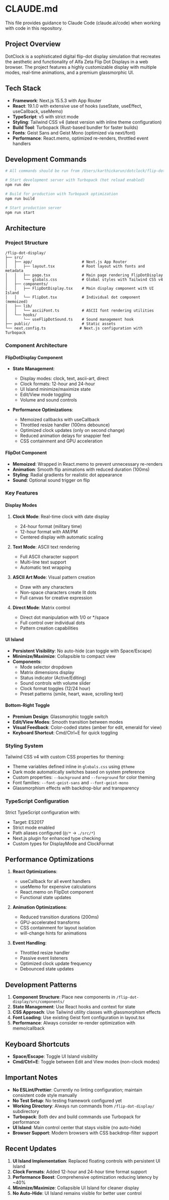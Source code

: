 # CLAUDE.md

This file provides guidance to Claude Code (claude.ai/code) when working with code in this repository.

## Project Overview

DotClock is a sophisticated digital flip-dot display simulation that recreates the aesthetic and functionality of Alfa Zeta Flip Dot Displays in a web browser. The project features a highly customizable display with multiple modes, real-time animations, and a premium glassmorphic UI.

## Tech Stack

- **Framework**: Next.js 15.5.3 with App Router
- **React**: 19.1.0 with extensive use of hooks (useState, useEffect, useCallback, useMemo)
- **TypeScript**: v5 with strict mode
- **Styling**: Tailwind CSS v4 (latest version with inline theme configuration)
- **Build Tool**: Turbopack (Rust-based bundler for faster builds)
- **Fonts**: Geist Sans and Geist Mono (optimized via next/font)
- **Performance**: React.memo, optimized re-renders, throttled event handlers

## Development Commands

```bash
# All commands should be run from /Users/karthickarun/dotclock/flip-dot-display/

# Start development server with Turbopack (hot reload enabled)
npm run dev

# Build for production with Turbopack optimization
npm run build

# Start production server
npm run start
```

## Architecture

### Project Structure
```
/flip-dot-display/
├── src/
│   ├── app/                      # Next.js App Router
│   │   ├── layout.tsx            # Root layout with fonts and metadata
│   │   ├── page.tsx              # Main page rendering FlipDotDisplay
│   │   └── globals.css           # Global styles with Tailwind CSS v4
│   ├── components/
│   │   ├── FlipDotDisplay.tsx    # Main display component with UI Island
│   │   └── FlipDot.tsx           # Individual dot component (memoized)
│   ├── lib/
│   │   └── asciiFont.ts          # ASCII font rendering utilities
│   └── hooks/
│       └── useFlipDotSound.ts    # Sound management hook
├── public/                       # Static assets
└── next.config.ts               # Next.js configuration with Turbopack
```

### Component Architecture

#### FlipDotDisplay Component
- **State Management**:
  - Display modes: clock, text, ascii-art, direct
  - Clock formats: 12-hour and 24-hour
  - UI Island minimize/maximize state
  - Edit/View mode toggling
  - Volume and sound controls

- **Performance Optimizations**:
  - Memoized callbacks with useCallback
  - Throttled resize handler (100ms debounce)
  - Optimized clock updates (only on second change)
  - Reduced animation delays for snappier feel
  - CSS containment and GPU acceleration

#### FlipDot Component
- **Memoized**: Wrapped in React.memo to prevent unnecessary re-renders
- **Animation**: Smooth flip animations with reduced duration (100ms)
- **Styling**: Radial gradients for realistic dot appearance
- **Sound**: Optional sound trigger on flip

### Key Features

#### Display Modes
1. **Clock Mode**: Real-time clock with date display
   - 24-hour format (military time)
   - 12-hour format with AM/PM
   - Centered display with automatic scaling

2. **Text Mode**: ASCII text rendering
   - Full ASCII character support
   - Multi-line text support
   - Automatic text wrapping

3. **ASCII Art Mode**: Visual pattern creation
   - Draw with any characters
   - Non-space characters create lit dots
   - Full canvas for creative expression

4. **Direct Mode**: Matrix control
   - Direct dot manipulation with 1/0 or */space
   - Full control over individual dots
   - Pattern creation capabilities

#### UI Island
- **Persistent Visibility**: No auto-hide (can toggle with Space/Escape)
- **Minimize/Maximize**: Collapsible to compact view
- **Components**:
  - Mode selector dropdown
  - Matrix dimensions display
  - Status indicator (Active/Editing)
  - Sound controls with volume slider
  - Clock format toggles (12/24 hour)
  - Preset patterns (smile, heart, wave, scrolling text)

#### Bottom-Right Toggle
- **Premium Design**: Glassmorphic toggle switch
- **Edit/View Modes**: Smooth transition between modes
- **Visual Feedback**: Color-coded states (amber for edit, emerald for view)
- **Keyboard Shortcut**: Cmd/Ctrl+E for quick toggling

### Styling System

Tailwind CSS v4 with custom CSS properties for theming:
- Theme variables defined inline in `globals.css` using `@theme`
- Dark mode automatically switches based on system preference
- Custom properties: `--background` and `--foreground` for color theming
- Font families: `--font-geist-sans` and `--font-geist-mono`
- Glassmorphism effects with backdrop-blur and transparency

### TypeScript Configuration

Strict TypeScript configuration with:
- Target: ES2017
- Strict mode enabled
- Path aliases configured (`@/*` → `./src/*`)
- Next.js plugin for enhanced type checking
- Custom types for DisplayMode and ClockFormat

## Performance Optimizations

1. **React Optimizations**:
   - useCallback for all event handlers
   - useMemo for expensive calculations
   - React.memo on FlipDot component
   - Functional state updates

2. **Animation Optimizations**:
   - Reduced transition durations (200ms)
   - GPU-accelerated transforms
   - CSS containment for layout isolation
   - will-change hints for animations

3. **Event Handling**:
   - Throttled resize handler
   - Passive event listeners
   - Optimized clock update frequency
   - Debounced state updates

## Development Patterns

1. **Component Structure**: Place new components in `/flip-dot-display/src/components/`
2. **State Management**: Use React hooks and context for state
3. **CSS Approach**: Use Tailwind utility classes with glassmorphism effects
4. **Font Loading**: Use existing Geist font configuration in layout.tsx
5. **Performance**: Always consider re-render optimization with memo/callback

## Keyboard Shortcuts

- **Space/Escape**: Toggle UI Island visibility
- **Cmd/Ctrl+E**: Toggle between Edit and View modes (non-clock modes)

## Important Notes

- **No ESLint/Prettier**: Currently no linting configuration; maintain consistent code style manually
- **No Test Setup**: No testing framework configured yet
- **Working Directory**: Always run commands from `/flip-dot-display/` subdirectory
- **Turbopack**: Both dev and build commands use Turbopack for performance
- **UI Island**: Main control center that stays visible (no auto-hide)
- **Browser Support**: Modern browsers with CSS backdrop-filter support

## Recent Updates

1. **UI Island Implementation**: Replaced floating controls with persistent UI Island
2. **Clock Formats**: Added 12-hour and 24-hour time format support
3. **Performance Boost**: Comprehensive optimization reducing latency by ~40%
4. **Minimize/Maximize**: Collapsible UI Island for cleaner display
5. **No Auto-Hide**: UI Island remains visible for better user control